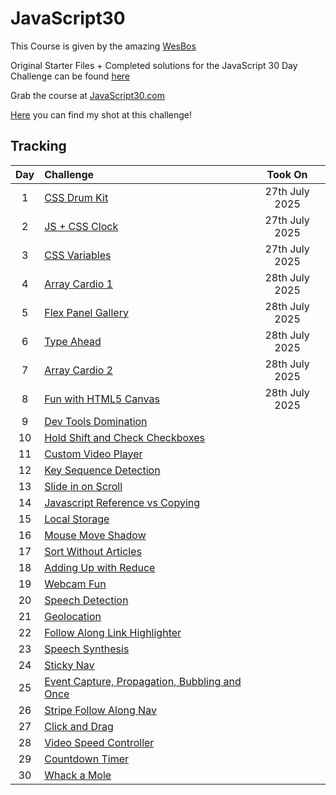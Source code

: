 # JavaScript30
This Course is given by the amazing [WesBos](https://wesbos.com/)

Original Starter Files + Completed solutions for the JavaScript 30 Day Challenge can be found [here](https://github.com/wesbos/JavaScript30)

Grab the course at [JavaScript30.com](JavaScript30.com)

[Here]() you can find my shot at this challenge!
## Tracking

| Day | Challenge                                           |    Took On     |
| :-: | :-------------------------------------------------- | :------------: |
|  1  | [CSS Drum Kit][1]                                   | 27th July 2025 |
|  2  | [JS + CSS Clock][2]                                 | 27th July 2025 |
|  3  | [CSS Variables][3]                                  | 27th July 2025 |
|  4  | [Array Cardio 1][4]                                 | 28th July 2025 |
|  5  | [Flex Panel Gallery][5]                             | 28th July 2025 |
|  6  | [Type Ahead][6]                                     | 28th July 2025 |
|  7  | [Array Cardio 2][7]                                 | 28th July 2025 |
|  8  | [Fun with HTML5 Canvas][8]                          | 28th July 2025 |
|  9  | [Dev Tools Domination][9]                           |  |
| 10  | [Hold Shift and Check Checkboxes][10]               |  |
| 11  | [Custom Video Player][11]                           |  |
| 12  | [Key Sequence Detection][12]                        |  |
| 13  | [Slide in on Scroll][13]                            |  |
| 14  | [Javascript Reference vs Copying][14]               |  |
| 15  | [Local Storage][15]                                 |  |
| 16  | [Mouse Move Shadow][16]                             |  |
| 17  | [Sort Without Articles][17]                         |  |
| 18  | [Adding Up with Reduce][18]                         |  |
| 19  | [Webcam Fun][19]                                    |  |
| 20  | [Speech Detection][20]                              |  |
| 21  | [Geolocation][21]                                   |  |
| 22  | [Follow Along Link Highlighter][22]                 |  |
| 23  | [Speech Synthesis][23]                              |  |
| 24  | [Sticky Nav][24]                                    |  |
| 25  | [Event Capture, Propagation, Bubbling and Once][25] |  |
| 26  | [Stripe Follow Along Nav][26]                       |  |
| 27  | [Click and Drag][27]                                |  |
| 28  | [Video Speed Controller][28]                        |  |
| 29  | [Countdown Timer][29]                               |  |
| 30  | [Whack a Mole][30]                                  |  |

[1]: exercises/01-js-drum-kit/
[2]: exercises/02-js-css-clock/
[3]: exercises/03-css-variables/
[4]: exercises/04-array-cardio-day-1/
[5]: exercises/05-flex-panel-gallery/
[6]: exercises/06-type-ahead/
[7]: exercises/07-array-cardio-day-2/
[8]: exercises/08-fun-wth-html5-canvas/
[9]: exercises/09-dev-tools-domination/
[10]: exercises/10-hold-shift-and-check-checkboxes/
[11]: exercises/11-custom-video-player/
[12]: exercises/12-key-sequence-detection/
[13]: exercises/13-slide-in-on-scroll/
[14]: exercises/14-js-references-vs-copying/
[15]: exercises/15-local-storage/
[16]: exercises/16-mouse-move-shadow/
[17]: exercises/17-sort-without-articles/
[18]: exercises/18-add-with-reduce/
[19]: exercises/19-webcam-fun/
[20]: exercises/20-speech-detection/
[21]: exercises/21-geolocation/
[22]: exercises/22-follow-along-links/
[23]: exercises/23-speech-synthesis/
[24]: exercises/24-sticky-nav/
[25]: exercises/25-event-capture/
[26]: exercises/26-follow-along-nav/
[27]: exercises/27-click-drag-scroll/
[28]: exercises/28-video-speed-controller/
[29]: exercises/29-countdown-timer/
[30]: exercises/30-whack-a-mole/
